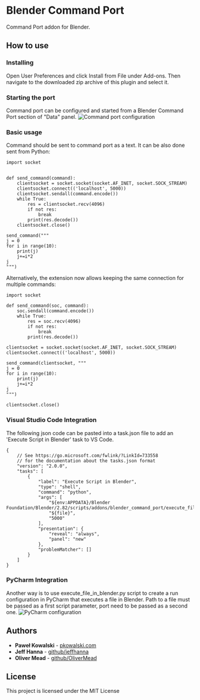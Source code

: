 # Blender Command Port

Command Port addon for Blender.

## How to use
### Installing


Open User Preferences and click Install from File under Add-ons. Then navigate to the downloaded zip archive of this plugin and select it.
### Starting the port
Command port can be configured and started from a Blender Command Port section of "Data" panel.
![Command port configuration](img/command_port_settings.png?raw=true "Title")

### Basic usage

Command should be sent to command port as a text. It can be also done sent from Python:

```
import socket


def send_command(command):
    clientsocket = socket.socket(socket.AF_INET, socket.SOCK_STREAM)
    clientsocket.connect(('localhost', 5000))
    clientsocket.sendall(command.encode())
    while True:
        res = clientsocket.recv(4096)
        if not res:
            break
        print(res.decode())
    clientsocket.close()

send_command("""
j = 0
for i in range(10):
    print(j)
    j+=i*2
j
""")
```

Alternatively, the extension now allows keeping the same connection for multiple commands:

```
import socket

def send_command(soc, command):
    soc.sendall(command.encode())
    while True:
        res = soc.recv(4096)
        if not res:
            break
        print(res.decode())

clientsocket = socket.socket(socket.AF_INET, socket.SOCK_STREAM)
clientsocket.connect(('localhost', 5000))

send_command(clientsocket, """
j = 0
for i in range(10):
    print(j)
    j+=i*2
j
""")

clientsocket.close()
```

### Visual Studio Code Integration
The following json code can be pasted into a task.json file to add an 'Execute Script in Blender' task to VS Code.
```
{
	// See https://go.microsoft.com/fwlink/?LinkId=733558
	// for the documentation about the tasks.json format
	"version": "2.0.0",
	"tasks": [
		{
			"label": "Execute Script in Blender",
			"type": "shell",
			"command": "python",
			"args": [
				"${env:APPDATA}/Blender Foundation/Blender/2.82/scripts/addons/blender_command_port/execute_file_in_blender.py",
				"${file}",
				"5000"
			],
			"presentation": {
				"reveal": "always",
				"panel": "new"
			},
			"problemMatcher": []
		}
	]
}
```

### PyCharm Integration
Another way is to use execute_file_in_blender.py script to create a run configuration in PyCharm that executes a file in Blender. Path to a file must be passed as a first script parameter, port need to be passed as a second one.
![PyCharm configuration](img/pycharm.png?raw=true "Title")

## Authors

* **Paweł Kowalski** - [pkowalski.com](http://pkowalski.com)
* **Jeff Hanna** - [github/jeffhanna](https://github.com/jeffhanna)
* **Oliver Mead** - [github/OliverMead](https://github.com/OliverMead)

## License

This project is licensed under the MIT License
